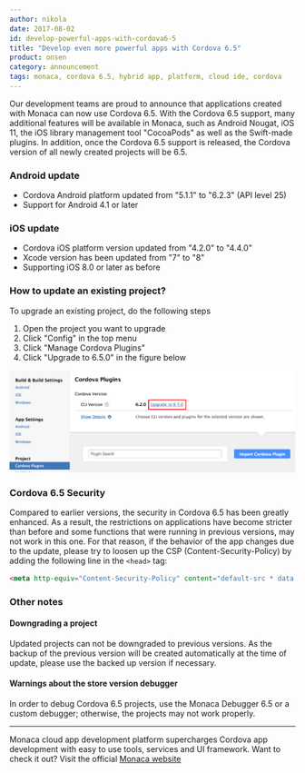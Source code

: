 ```yaml
---
author: nikola
date: 2017-08-02
id: develop-powerful-apps-with-cordova6-5
title: "Develop even more powerful apps with Cordova 6.5"
product: onsen
category: announcement
tags: monaca, cordova 6.5, hybrid app, platform, cloud ide, cordova
---
```


Our development teams are proud to announce that applications created with Monaca can now use Cordova 6.5.
With the Cordova 6.5 support, many additional features will be available in Monaca, such as Android Nougat, iOS 11, the iOS library management tool "CocoaPods" as well as the Swift-made plugins.
In addition, once the Cordova 6.5 support is released, the Cordova version of all newly created projects will be 6.5.

<!-- more -->

### Android update

 * Cordova Android platform updated from "5.1.1" to "6.2.3" (API level 25)
 * Support for Android 4.1 or later
 
### iOS update

 * Cordova iOS platform version updated from "4.2.0" to "4.4.0"
 * Xcode version has been updated from "7" to "8"
 * Supporting iOS 8.0 or later as before

### How to update an existing project?

To upgrade an existing project, do the following steps

 1. Open the project you want to upgrade
 2. Click "Config" in the top menu
 3. Click "Manage Cordova Plugins"
 4. Click "Upgrade to 6.5.0" in the figure below

![Spotify Pattern 01](/blog/content/images/2017/Aug/Cordova_6_5_update.png)

### Cordova 6.5 Security

Compared to earlier versions, the security in Cordova 6.5 has been greatly enhanced. As a result, the restrictions on applications have become stricter than before and some functions that were running in previous versions, may not work in this one. For that reason, if the behavior of the app changes due to the update, please try to loosen up the CSP (Content-Security-Policy) by adding the following line in the `<head>` tag:

```html
<meta http-equiv="Content-Security-Policy" content="default-src * data: gap: https://ssl.gstatic.com; style-src * 'unsafe-inline'; script-src * 'unsafe-inline' 'unsafe-eval'">
```

### Other notes

#### Downgrading a project

Updated projects can not be downgraded to previous versions.
As the backup of the previous version will be created automatically at the time of update, please use the backed up version if necessary.

#### Warnings about the store version debugger

In order to debug Cordova 6.5 projects, use the Monaca Debugger 6.5 or a custom debugger; otherwise, the projects may not work properly.

---

Monaca cloud app development platform supercharges Cordova app development with easy to use tools, services and UI framework. Want to check it out? Visit the official [Monaca website](http://monaca.io)